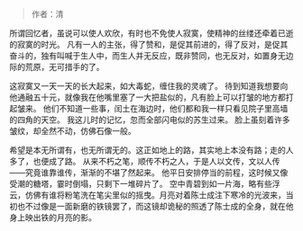> 作者：清



所谓回忆者，虽说可以使人欢欣，有时也不免使人寂寞，使精神的丝缕还牵着已逝的寂寞的时光。 凡有一人的主张，得了赞和，是促其前进的，得了反对，是促其奋斗的，独有叫喊于生人中，而生人并无反应，既非赞同，也无反对，如置身无边际的荒原，无可措手的了。

这寂寞又一天一天的长大起来，如大毒蛇，缠住我的灵魂了。 待到知道我想要向他通融五十元，就像我在他嘴里塞了一大把盐似的，凡有脸上可以打皱的地方都打起皱来。 他们不知道一些事，闰土在海边时，他们都和我一样只看见院子里高墙的四角的天空。 我这儿时的记忆，忽而全部闪电似的苏生过来。 脸上虽刻着许多皱纹，却全然不动，仿佛石像一般。

希望是本无所谓有，也无所谓无的。这正如地上的路，其实地上本没有路；走的人多了，也便成了路。 从来不朽之笔，顺传不朽之人，于是人以文传，文以人传——究竟谁靠谁传，渐渐的不堪了然起来。 他平日安排停当的前程，这时候又像受潮的糖塔，霎时倒塌，只剩下一堆碎片了。 空中青碧到如一片海，略有些浮云，仿佛有谁将粉笔洗在笔尖里似的摇曳。月亮对着陈士成注下寒冷的光波来，当初也不过像是一面新磨的铁镜罢了，而这镜却诡秘的照透了陈士成的全身，就在他身上映出铁的月亮的影。